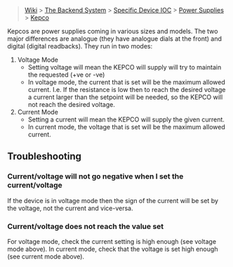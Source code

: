 > [Wiki](Home) > [The Backend System](The-Backend-System) > [Specific Device IOC](Specific-Device-IOC) > [Power Supplies](Power-Supplies) > [Kepco](Kepco)

Kepcos are power supplies coming in various sizes and models. The two major differences are analogue (they have analogue dials at the front) and digital (digital readbacks). They run in two modes:

1. Voltage Mode
    - Setting voltage will mean the KEPCO will supply will try to maintain the requested (+ve or -ve)
    - In voltage mode, the current that is set will be the maximum allowed current. I.e. If the resistance is low then to reach the desired voltage a current larger than the setpoint will be needed, so the KEPCO will not reach the desired voltage.
1. Current Mode
    - Setting a current will mean the KEPCO will supply the given current.
    - In current mode, the voltage that is set will be the maximum allowed current.

## Troubleshooting

### Current/voltage will not go negative when I set the current/voltage

If the device is in voltage mode then the sign of the current will be set by the voltage, not the current and vice-versa. 

### Current/voltage does not reach the value set

For voltage mode, check the current setting is high enough (see voltage mode above). In current mode, check that the voltage is set high enough (see current mode above).
